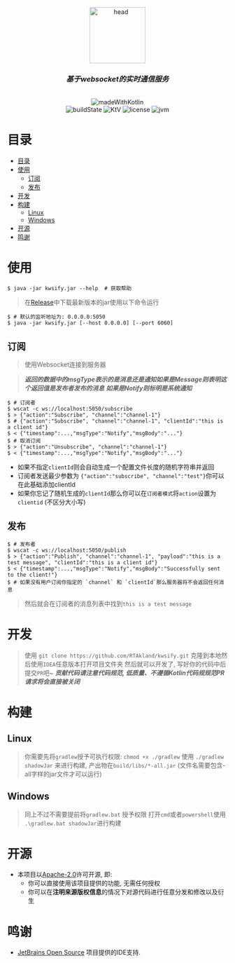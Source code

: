 <div align="center">
  <img src="https://rtakland.github.io/Static/static/kwsify.png" alt="head" width="128">
  <br>
  <h3><em>基于websocket的实时通信服务</em></h3>
  <br>
  <img src="https://rtakland.github.io/Static/static/kotlin/made-with-kotlin.svg" alt="madeWithKotlin">
  <br>
  <img src="https://img.shields.io/github/actions/workflow/status/RTAkland/kwsify/main.yml" alt="buildState">
  <img src="https://img.shields.io/badge/Kotlin-v1.8.22-pink?logo=Kotlin" alt="KtV">
  <img src="https://img.shields.io/badge/LICENSE-Apache20-green?logo=apache" alt="license">
  <img src="https://img.shields.io/badge/JVM-1.8+-red?logo=Openjdk&link=https://a.com" alt="jvm">

</div>

# 目录

<!-- TOC -->
* [目录](#目录)
* [使用](#使用)
  * [订阅](#订阅)
  * [发布](#发布)
* [开发](#开发)
* [构建](#构建)
  * [Linux](#linux)
  * [Windows](#windows)
* [开源](#开源)
* [鸣谢](#鸣谢)
<!-- TOC -->

# 使用

```shell
$ java -jar kwsify.jar --help  # 获取帮助
```

> 在[Release](https://github.com/RTAkland/kwsify/releases/latest/)中下载最新版本的jar使用以下命令运行

```shell
$ # 默认的监听地址为: 0.0.0.0:5050
$ java -jar kwsify.jar [--host 0.0.0.0] [--port 6060]
```

## 订阅

> 使用Websocket连接到服务器

> ***返回的数据中的msgType表示的是消息还是通知如果是Message则表明这个返回值是发布者发布的消息***
> ***如果是Notify则标明是系统通知***

```shell
$ # 订阅者
$ wscat -c ws://localhost:5050/subscribe
$ > {"action":"Subscribe", "channel":"channel-1"}
$ # {"action":"Subscribe", "channel":"channel-1", "clientId":"this is a client id"}
$ < {"timestamp":...,"msgType":"Notify","msgBody":"..."}
$ # 取消订阅
$ > {"action":"Unsubscribe", "channel":"channel-1"}
$ < {"timestamp":...,"msgType":"Notify","msgBody":"..."}
```

* 如果不指定`clientId`则会自动生成一个配置文件长度的随机字符串并返回
* 订阅者发送最少参数为 `{"action":"subscribe", "channel":"test"}`你可以在此基础添加clientId
* 如果你忘记了随机生成的`clientId`那么你可以在`订阅者模式`将`action`设置为 `clientid` (不区分大小写)

## 发布

```shell
$ # 发布者
$ wscat -c ws://localhost:5050/publish
$ > {"action":"Publish", "channel":"channel-1", "payload":"this is a test message", "clientId":"this is a client id"}
$ < {"timestamp":...,"msgType":"Notify","msgBody":"Successfully sent to the client!"}
$ # 如果没有用户订阅你指定的 `channel` 和 `clientId`那么服务器将不会返回任何消息
```

> 然后就会在订阅者的消息列表中找到`this is a test message`

# 开发

> 使用 `git clone https://github.com/RTAkland/kwsify.git` 克隆到本地然后使用`IDEA`任意版本打开项目文件夹
> 然后就可以开发了, 写好你的代码中后提交`PR`吧~
> ***贡献代码请注意代码规范, 低质量、不遵循Kotlin代码规规范PR请求将会直接被关闭***

# 构建

## Linux

> 你需要先将`gradlew`授予可执行权限: `chmod +x ./gradlew`
> 使用 `./gradlew shadowJar` 来进行构建, 产出物在`build/libs/*-all.jar` (文件名需要包含-all字样的jar文件才可以运行)

## Windows

> 同上不过不需要提前将`gradlew.bat` 授予权限
> 打开`cmd`或者`powershell`使用 `.\gradlew.bat shadowJar`进行构建

# 开源

- 本项目以[Apache-2.0](./LICENSE)许可开源, 即:
    - 你可以直接使用该项目提供的功能, 无需任何授权
    - 你可以在**注明来源版权信息**的情况下对源代码进行任意分发和修改以及衍生

# 鸣谢

* [JetBrains Open Source](https://www.jetbrains.com/opensource/) 项目提供的IDE支持.

